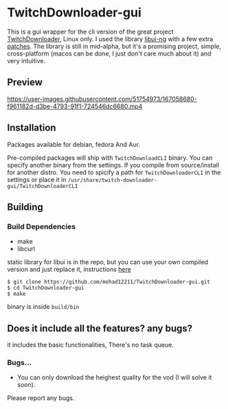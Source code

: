 # TwitchDownloader-gui
This is a gui wrapper for the cli version of the great project [TwitchDownloader](https://github.com/lay295/TwitchDownloader), Linux only.
I used the library [libui-ng](https://github.com/libui-ng/libui-ng) with a few extra [patches](https://github.com/mohad12211/libui-ng). 
The library is still in mid-alpha, but it's a promising project, simple, cross-platform (macos can be done, I just don't care much about it) and very intuitive.
## Preview
https://user-images.githubusercontent.com/51754973/167058680-f961182d-d3be-4793-91f1-724546dc6680.mp4
## Installation
Packages available for debian, fedora And Aur.

Pre-compiled packages will ship with `TwitchDownloadCLI` binary. You can specify another binary from the settings.
If you compile from source/install for another distro. You need to spicify a path for `TwitchDownloaderCLI` in the settings or place it in `/usr/share/twitch-downloader-gui/TwitchDownloaderCLI`

## Building

### Build Dependencies
- make
- libcurl

static library for libui is in the repo, but you can use your own compiled version and just replace it, instructions [here](https://github.com/mohad12211/libui-ng/blob/customs/README.md#quick-building-instructions)
```
$ git clone https://github.com/mohad12211/TwitchDownloader-gui.git 
$ cd TwitchDownloader-gui
$ make
```
binary is inside `build/bin`

## Does it include all the features? any bugs?
it includes the basic functionalities, There's no task queue.
### Bugs...
- You can only download the heighest quality for the vod (I will solve it soon).

Please report any bugs.
